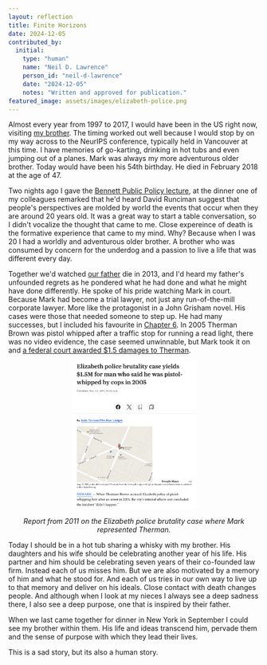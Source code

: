 ```yaml
---
layout: reflection
title: Finite Horizons
date: 2024-12-05
contributed_by:
  initial:
    type: "human"
    name: "Neil D. Lawrence"
    person_id: "neil-d-lawrence"
    date: "2024-12-05"
    notes: "Written and approved for publication."
featured_image: assets/images/elizabeth-police.png
---
```


Almost every year from 1997 to 2017, I would have been in the US right now, visiting [my brother](/people/mark-lawrence/). The timing worked out well because I would stop by on my way across to the NeurIPS conference, typically held in Vancouver at this time. I have memories of go-karting, drinking in hot tubs and even jumping out of a planes. Mark was always my more adventurous older brother. Today would have been his 54th birthday. He died in February 2018 at the age of 47.

Two nights ago I gave the [Bennett Public Policy lecture](https://inverseprobability.com/talks/notes/mind-the-gap-briding-innovations-supply-and-demand-in-the-ai-era.html), at the dinner one of my colleagues remarked that he'd heard David Runciman suggest that people's perspectives are molded by world the events that occur when they are around 20 years old. It was a great way to start a table conversation, so I didn't vocalize the thought that came to me. Close expereince of death is the formative experience that came to my mind. Why? Because when I was 20 I had a worldly and adventurous older brother. A brother who was consumed by concern for the underdog and a passion to live a life that was different every day.

Together we'd watched [our father](/people/garth-lawrence/) die in 2013, and I'd heard my father's unfounded regrets as he pondered what he had done and what he might have done differently. He spoke of his pride watching Mark in court. Because Mark had become a trial lawyer, not just any run-of-the-mill corporate lawyer. More like the protagonist in a John Grisham novel. His cases were those that needed someone to step up. He had many successes, but I included his favourite in [Chapter 6](/chapters/06-the-gremlin-of-uncertainty/). In 2005 Therman Brown was pistol whipped after a traffic stop for running a read light, there was no video evidence, the case seemed unwinnable, but Mark took it on and [a federal court awarded $1.5 damages to Therman](https://www.nj.com/news/2011/11/elizabeth_police_brutality_cas.html).

<center>
<a href="https://www.nj.com/news/2011/11/elizabeth_police_brutality_cas.html"><img src="/assets/images/elizabeth-police.png" alt="Report from 2011 on the Elizabeth police brutality case where Mark represented Therman." width="50%"></a>

<i>Report from 2011 on the Elizabeth police brutality case where Mark represented Therman.</i>
</center>

Today I should be in a hot tub sharing a whisky with my brother. His daughters and his wife should be celebrating another year of his life. His partner and him should be celebrating seven years of their co-founded law firm. Instead each of us misses him. But we are also motivated by a memory of him and what he stood for. And each of us tries in our own way to live up to that memory and deliver on his ideals. Close contact with death changes people. And although when I look at my nieces I always see a deep sadness there, I also see a deep purpose, one that is inspired by their father. 

When we last came together for dinner in New York in September I could see my brother within them. His life and ideas transcend him, pervade them and the sense of purpose with which they lead their lives.

This is a sad story, but its also a human story.
